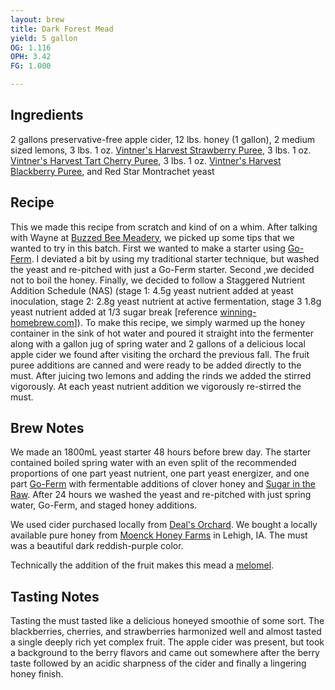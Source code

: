 ```yaml
---
layout: brew
title: Dark Forest Mead
yield: 5 gallon
OG: 1.116
OPH: 3.42
FG: 1.000

---
```


## Ingredients
2 gallons preservative-free apple cider, 12 lbs. honey (1 gallon), 2 medium sized lemons, 3 lbs. 1 oz. [Vintner's Harvest Strawberry Puree](https://www.amazon.com/gp/product/B01CT2R9ZU), 3 lbs. 1 oz. [Vintner's Harvest Tart Cherry Puree](https://www.amazon.com/gp/product/B01CT012G4), 3 lbs. 1 oz. [Vintner's Harvest Blackberry Puree](https://www.amazon.com/gp/product/B0064OLUQE), and Red Star Montrachet yeast

## Recipe
This we made this recipe from scratch and kind of on a whim. After talking with Wayne at [Buzzed Bee Meadery](http://www.buzzed-bee-meadery.com/), we picked up some tips that we wanted to try in this batch. First we wanted to make a starter using [Go-Ferm](http://www.scottlab.com/product-102.aspx). I deviated a bit by using my traditional starter technique, but washed the yeast and re-pitched with just a Go-Ferm starter. Second ,we decided not to boil the honey. Finally, we decided to follow a Staggered Nutrient Addition Schedule (NAS) (stage 1: 4.5g yeast nutrient added at yeast inoculation, stage 2: 2.8g yeast nutrient at active fermentation, stage 3 1.8g yeast nutrient added at 1/3 sugar break [reference [winning-homebrew.com](http://www.winning-homebrew.com/mead.html)]). To make this recipe, we simply warmed up the honey container in the sink of hot water and poured it straight into the fermenter along with a gallon jug of spring water and 2 gallons of a delicious local apple cider we found after visiting the orchard the previous fall. The fruit puree additions are canned and were ready to be added directly to the must. After juicing two lemons and adding the rinds we added the stirred vigorously. At each yeast nutrient addition we vigorously re-stirred the must.

## Brew Notes
We made an 1800mL yeast starter 48 hours before brew day. The starter contained boiled spring water with an even split of the recommended proportions of one part yeast nutrient, one part yeast energizer, and one part [Go-Ferm](http://www.scottlab.com/product-102.aspx) with fermentable additions of clover honey and [Sugar in the Raw](http://www.intheraw.com/products/sugar-in-the-raw). After 24 hours we washed the yeast and re-pitched with just spring water, Go-Ferm, and staged honey additions. 

We used cider purchased locally from [Deal's Orchard](http://dealsorchard.com). We bought a locally available pure honey from [Moenck Honey Farms](https://facilityexplorer.iowadnr.gov/facilityexplorer/SiteDetail.aspx?facID=310386848) in Lehigh, IA. The must was a beautiful dark reddish-purple color.

Technically the addition of the fruit makes this mead a [melomel](https://en.wikipedia.org/wiki/Mead).

## Tasting Notes
Tasting the must tasted like a delicious honeyed smoothie of some sort. The blackberries, cherries, and strawberries harmonized well and almost tasted a single deeply rich yet complex fruit. The apple cider was present, but took a background to the berry flavors and came out somewhere after the berry taste followed by an acidic sharpness of the cider and finally a lingering honey finish. 
